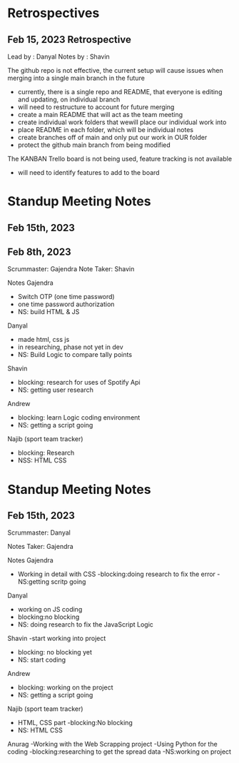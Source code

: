 # Retrospectives

## Feb 15, 2023 Retrospective

Lead by : Danyal
Notes by : Shavin

The github repo is not effective, the current setup will cause issues when merging into a single main branch in the future
- currently, there is a single repo and README, that everyone is editing and updating, on individual branch
- will need to restructure to account for future merging
- create a main README that will act as the team meeting 
- create individual work folders that wewill place our individual work into
- place README in each folder, which will be individual notes
- create branches off of main and only put our work in OUR folder
- protect the github main branch from being modified

The KANBAN Trello board is not being used, feature tracking is not available
- will need to identify features to add to the board

# Standup Meeting Notes

## Feb 15th, 2023

## Feb 8th, 2023

Scrummaster: Gajendra
Note Taker: Shavin

Notes 
Gajendra
- Switch OTP (one time password)
- one time password authorization
- NS: build HTML & JS

Danyal
- made html, css js
- in researching, phase not yet in dev
- NS: Build Logic to compare tally points

Shavin
- blocking: research for uses of Spotify Api
- NS: getting user research

Andrew
- blocking: learn Logic coding environment
- NS: getting a script going

Najib (sport team tracker)
- blocking: Research
- NSS: HTML CSS


# Standup Meeting Notes

## Feb 15th, 2023
Scrummaster: Danyal

Notes Taker: Gajendra

Notes
Gajendra
- Working in detail with CSS
-blocking:doing research to fix the error
-NS:getting scritp going

Danyal
- working on JS coding
- blocking:no blocking 
- NS: doing research to fix the JavaScript Logic

Shavin
-start working into project
- blocking: no blocking yet
- NS: start coding

Andrew
- blocking: working on the project
- NS: getting a script going

Najib (sport team tracker)
- HTML, CSS part
-blocking:No blocking 
- NS: HTML CSS

Anurag
-Working with the Web Scrapping project
-Using Python for the coding
-blocking:researching to get the spread data
-NS:working on project
